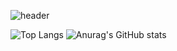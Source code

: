 ![header](https://capsule-render.vercel.app/api?type=wave&color=auto&height=300&section=header&text=drimhGithub!%20&fontSize=90)


![Top Langs](https://github-readme-stats.vercel.app/api/top-langs/?username=drimh&layout=compact&theme=dracula)
![Anurag's GitHub stats](https://github-readme-stats.vercel.app/api?username=drimh&show_icons=true&theme=dracula)
